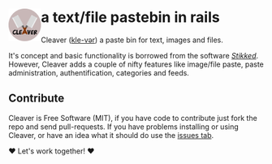 <img src="https://raw.githubusercontent.com/hennevogel/cleaver/master/cleaver.png" width="64px" style="float:left;"> a text/file pastebin in rails
======================================
Cleaver ([kle-vər](http://en.wikipedia.org/wiki/Help:IPA_for_English#Key)) a paste bin for
text, images and files. 

It's concept and basic functionality is borrowed from the software
[*Stikked*](https://github.com/claudehohl/Stikked/ "Stikked"). However, Cleaver 
adds a couple of nifty features like image/file paste, paste administration, authentification, 
categories and feeds.

Contribute
----------
Cleaver is Free Software (MIT), if you have code to contribute just fork the repo and send
pull-requests. If you have problems installing or using Cleaver, or have an idea what it should do
use the [issues tab](https://github.com/hennevogel/cleaver/issues).

:heart: Let's work together! :heart:
